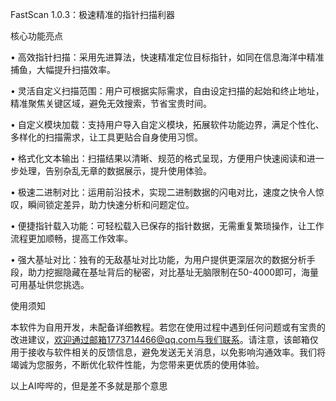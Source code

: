 FastScan 1.0.3：极速精准的指针扫描利器


核心功能亮点

• 高效指针扫描：采用先进算法，快速精准定位目标指针，如同在信息海洋中精准捕鱼，大幅提升扫描效率。

• 灵活自定义扫描范围：用户可根据实际需求，自由设定扫描的起始和终止地址，精准聚焦关键区域，避免无效搜索，节省宝贵时间。

• 自定义模块加载：支持用户导入自定义模块，拓展软件功能边界，满足个性化、多样化的扫描需求，让工具更贴合自身使用习惯。

• 格式化文本输出：扫描结果以清晰、规范的格式呈现，方便用户快速阅读和进一步处理，告别杂乱无章的数据展示，提升使用体验。

• 极速二进制对比：运用前沿技术，实现二进制数据的闪电对比，速度之快令人惊叹，瞬间锁定差异，助力快速分析和问题定位。

• 便捷指针载入功能：可轻松载入已保存的指针数据，无需重复繁琐操作，让工作流程更加顺畅，提高工作效率。

• 强大基址对比：独有的无敌基址对比功能，为用户提供更深层次的数据分析手段，助力挖掘隐藏在基址背后的秘密，对比基址无脑限制在50-4000即可，海量可用基址供您挑选。



使用须知

本软件为自用开发，未配备详细教程。若您在使用过程中遇到任何问题或有宝贵的改进建议，欢迎通过邮箱1773714466@qq.com与我们联系。请注意，该邮箱仅用于接收与软件相关的反馈信息，避免发送无关消息，以免影响沟通效率。我们将竭诚为您服务，不断优化软件性能，为您带来更优质的使用体验。

以上AI哔哔的，但是差不多就是那个意思